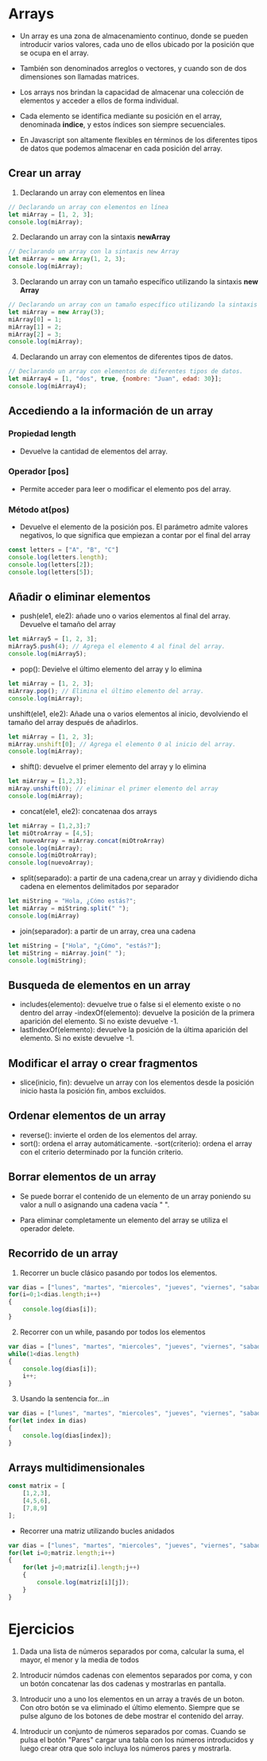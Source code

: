 # Arrays

- Un array es una zona de almacenamiento continuo, donde se pueden introducir varios valores, cada uno de ellos ubicado por la posición que se ocupa en el array.
- También son denominados arreglos o vectores, y cuando son de dos dimensiones son llamadas matrices.

- Los arrays nos brindan la capacidad de almacenar una colección de elementos y acceder a ellos de forma individual.
- Cada elemento se identifica mediante su posición en el array, denominada **indice**, y estos índices son siempre secuenciales.
- En Javascript son altamente flexibles en términos de los diferentes tipos de datos que podemos almacenar en cada posición del array.

## Crear un array

1. Declarando un array con elementos en línea

```Javascript
// Declarando un array con elementos en línea
let miArray = [1, 2, 3];
console.log(miArray);
```

2. Declarando un array con la sintaxis **newArray**

```Javascript
// Declarando un array con la sintaxis new Array
let miArray = new Array(1, 2, 3);
console.log(miArray);
```

3. Declarando un array con un tamaño específico utilizando la sintaxis **new Array**

```Javascript
// Declarando un array con un tamaño específico utilizando la sintaxis new Array
let miArray = new Array(3);
miArray[0] = 1;
miArray[1] = 2;
miArray[2] = 3;
console.log(miArray);
```

4. Declarando un array con elementos de diferentes tipos de datos.

```Javascript
// Declarando un array con elementos de diferentes tipos de datos.
let miArray4 = [1, "dos", true, {nombre: "Juan", edad: 30}];
console.log(miArray4);
```
## Accediendo a la información de un array

### Propiedad length
- Devuelve la cantidad de elementos del array.

### Operador [pos]
- Permite acceder para leer o modificar el elemento pos del array.

### Método at(pos)
- Devuelve el elemento de la posición pos. El parámetro admite valores negativos, lo que significa que empiezan a contar por el final del array

```Javascript
const letters = ["A", "B", "C"]
console.log(letters.length);
console.log(letters[2]);
console.log(letters[5]);
```

## Añadir o eliminar elementos
- push(ele1, ele2): añade uno o varios elementos al final del array. Devuelve el tamaño del array

```Javascript
let miArray5 = [1, 2, 3];
miArray5.push(4); // Agrega el elemento 4 al final del array.
console.log(miArray5);
```

- pop(): Devielve el último elemento del array y lo elimina

```Javascript
let miArray = [1, 2, 3];
miArray.pop(); // Elimina el último elemento del array.
console.log(miArray);
```

unshift(ele1, ele2): Añade una o varios elementos al inicio, devolviendo el tamaño del array después de añadirlos.

```Javascript
let miArray = [1, 2, 3];
miArray.unshift[0]; // Agrega el elemento 0 al inicio del array.
console.log(miArray);
```

- shift(): devuelve el primer elemento del array y lo elimina 

```Javascript
let miArray = [1,2,3];
miAray.unshift(0); // eliminar el primer elemento del array
console.log(miArray);
```

- concat(ele1, ele2): concatenaa dos arrays

```Javascript
let miArray = [1,2,3];7
let miOtroArray = [4,5];
let nuevoArray = miArray.concat(miOtroArray)
console.log(miArray);
console.log(miOtroArray);
console.log(nuevoArray);
```

- split(separado): a partir de una cadena,crear un array y dividiendo dicha cadena en elementos delimitados por separador

```Javascript
let miString = "Hola, ¿Cómo estás?";
let miArray = miString.split(" ");
console.log(miArray)
```

- join(separador): a partir de un array, crea una cadena 


```Javascript
let miString = ["Hola", "¿Cómo", "estás?"];
let miString = miArray.join(" ");
console.log(miString);
```
## Busqueda de elementos en un array

- includes(elemento): devuelve true o false si el elemento existe o no dentro del array
-indexOf(elemento): devuelve la posición de la primera aparición del elemento. Si no existe devuelve -1.
- lastIndexOf(elemento): devuelve la posición de la última aparición del elemento. Si no existe devuelve -1.

## Modificar el array o crear fragmentos

- slice(inicio, fin): devuelve un array con los elementos desde la posición inicio hasta la posición fin, ambos excluidos.

## Ordenar elementos de un array
- reverse(): invierte el orden de los elementos del array.
- sort(): ordena el array automáticamente.
-sort(criterio): ordena el array con el criterio determinado por la función criterio.

## Borrar elementos de un array 

- Se puede borrar el contenido de un elemento de un array poniendo su valor a null o asignando una cadena vacía " ".

- Para eliminar completamente un elemento del array se utiliza el operador delete.

## Recorrido de un array

1. Recorrer un bucle clásico pasando por todos los elementos.
```Javascript
var dias = ["lunes", "martes", "miercoles", "jueves", "viernes", "sabado", "domingo"];
for(i=0;1<dias.length;i++)
{
    console.log(dias[i]);
}
```

2. Recorrer con un while, pasando por todos los elementos

```Javascript
var dias = ["lunes", "martes", "miercoles", "jueves", "viernes", "sabado", "domingo"];
while(1<dias.length)
{
    console.log(dias[i]);
    i++;
}
```

3. Usando la sentencia for...in

```Javascript
var dias = ["lunes", "martes", "miercoles", "jueves", "viernes", "sabado", "domingo"];
for(let index in dias)
{
    console.log(dias[index]);
}
```

## Arrays multidimensionales

```Javascript
const matrix = [
    [1,2,3],
    [4,5,6],
    [7,8,9]
];
```

- Recorrer una matriz utilizando bucles anidados
```Javascript
var dias = ["lunes", "martes", "miercoles", "jueves", "viernes", "sabado", "domingo"];
for(let i=0;matriz.length;i++)
{
    for(let j=0;matriz[i].length;j++)
    {
        console.log(matriz[i][j]);
    }
}
```

# Ejercicios

1. Dada una lista de números separados por coma, calcular la suma, el mayor, el menor y la media de todos

2. Introducir númdos cadenas con elementos separados por coma, y con un botón concatenar las dos cadenas y mostrarlas en pantalla.

3. Introducir uno a uno los elementos en un array a través de un boton. Con otro botón se va eliminado el último elemento. Siempre que se pulse alguno de los botones de debe mostrar el contenido del array.

4. Introducir un conjunto de números separados por comas. Cuando se pulsa el botón "Pares" cargar una tabla con los números introducidos y luego crear otra que solo incluya los números pares y mostrarla.
